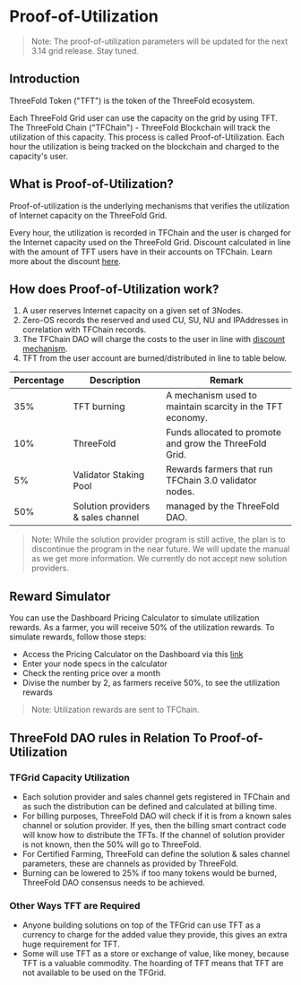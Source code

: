 <h1>Proof-of-Utilization</h1>



> Note: The proof-of-utilization parameters will be updated for the next 3.14 grid release. Stay tuned.

## Introduction

ThreeFold Token ("TFT") is the token of the ThreeFold ecosystem.

Each ThreeFold Grid user can use the capacity on the grid by using TFT. The ThreeFold Chain ("TFChain") - ThreeFold Blockchain will track the utilization of this capacity. This process is called Proof-of-Utilization. Each hour the utilization is being tracked on the blockchain and charged to the capacity's user.

## What is Proof-of-Utilization? 

Proof-of-utilization is the underlying mechanisms that verifies the utilization of Internet capacity on the ThreeFold Grid. 

Every hour, the utilization is recorded in TFChain and the user is charged for the Internet capacity used on the ThreeFold Grid. Discount calculated in line with the amount of TFT users have in their accounts on TFChain. Learn more about the discount [here](../cloud/pricing/staking_discount_levels.md).

## How does Proof-of-Utilization work?

1. A user reserves Internet capacity on a given set of 3Nodes.
2. Zero-OS records the reserved and used CU, SU, NU and IPAddresses in correlation with TFChain records.
3. The TFChain DAO will charge the costs to the user in line with [discount mechanism](../cloud/pricing/staking_discount_levels.md).
4. TFT from the user account are burned/distributed in line to table below.

| Percentage | Description                            | Remark                                                                   |
| ---------- | -------------------------------------- | ------------------------------------------------------------------------ |
| 35% | TFT burning            | A mechanism used to maintain scarcity in the TFT economy.  |
| 10% | ThreeFold   | Funds allocated to promote and grow the ThreeFold Grid.    |
| 5%  | Validator Staking Pool | Rewards farmers that run TFChain 3.0 validator nodes.      |
| 50% | Solution providers & sales channel | managed by the ThreeFold DAO.             |

> Note: While the solution provider program is still active, the plan is to discontinue the program in the near future. We will update the manual as we get more information. We currently do not accept new solution providers.

## Reward Simulator

You can use the Dashboard Pricing Calculator to simulate utilization rewards. As a farmer, you will receive 50% of the utilization rewards. To simulate rewards, follow those steps:

- Access the Pricing Calculator on the Dashboard via this [link](https://dashboard.grid.tf/#/deploy/pricing-calculator/)
- Enter your node specs in the calculator
- Check the renting price over a month
- Divise the number by 2, as farmers receive 50%, to see the utilization rewards

> Note: Utilization rewards are sent to TFChain.

## ThreeFold DAO rules in Relation To Proof-of-Utilization

### TFGrid Capacity Utilization

- Each solution provider and sales channel gets registered in TFChain and as such the distribution can be defined and calculated at billing time.
- For billing purposes, ThreeFold DAO will check if it is from a known sales channel or solution provider. If yes, then the billing smart contract code will know how to distribute the TFTs. If the channel of solution provider is not known, then the 50% will go to ThreeFold.
- For Certified Farming, ThreeFold can define the solution & sales channel parameters, these are channels as provided by ThreeFold.
- Burning can be lowered to 25% if too many tokens would be burned, ThreeFold DAO consensus needs to be achieved.

### Other Ways TFT are Required

- Anyone building solutions on top of the TFGrid can use TFT as a currency to charge for the added value they provide, this gives an extra huge requirement for TFT.
- Some will use TFT as a store or exchange of value, like money, because TFT is a valuable commodity. The hoarding of TFT means that TFT are not available to be used on the TFGrid.



